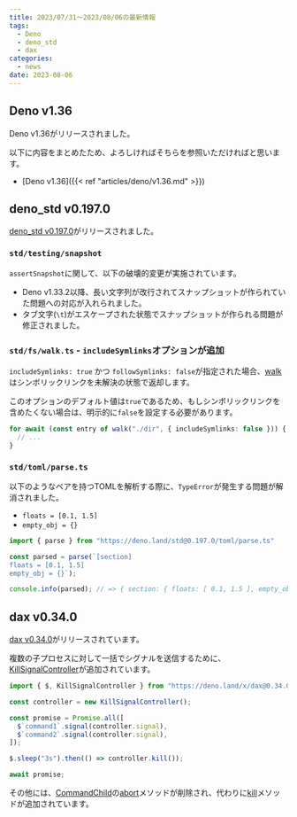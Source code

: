 ```yaml
---
title: 2023/07/31〜2023/08/06の最新情報
tags:
  - Deno
  - deno_std
  - dax
categories:
  - news
date: 2023-08-06
---
```


## Deno v1.36

Deno v1.36がリリースされました。

以下に内容をまとめたため、よろしければそちらを参照いただければと思います。

* [Deno v1.36]({{< ref "articles/deno/v1.36.md" >}})

## deno_std v0.197.0

[deno_std v0.197.0](https://github.com/denoland/deno_std/releases/tag/0.197.0)がリリースされました。

### `std/testing/snapshot`

`assertSnapshot`に関して、以下の破壊的変更が実施されています。

- Deno v1.33.2以降、長い文字列が改行されてスナップショットが作られていた問題への対応が入れられました。
- タブ文字(`\t`)がエスケープされた状態でスナップショットが作られる問題が修正されました。

### `std/fs/walk.ts` - `includeSymlinks`オプションが追加

`includeSymlinks: true` かつ `followSymlinks: false`が指定された場合、[walk](https://deno.land/std@0.197.0/fs/walk.ts?s=walk)はシンボリックリンクを未解決の状態で返却します。

このオプションのデフォルト値は`true`であるため、もしシンボリックリンクを含めたくない場合は、明示的に`false`を設定する必要があります。

```typescript
for await (const entry of walk("./dir", { includeSymlinks: false })) {
  // ...
}
```

### `std/toml/parse.ts`

以下のようなペアを持つTOMLを解析する際に、`TypeError`が発生する問題が解消されました。

- `floats = [0.1, 1.5]`
- `empty_obj = {}`

```typescript
import { parse } from "https://deno.land/std@0.197.0/toml/parse.ts"

const parsed = parse(`[section]
floats = [0.1, 1.5]
empty_obj = {}`);

console.info(parsed); // => { section: { floats: [ 0.1, 1.5 ], empty_obj: {} } }
```

## dax v0.34.0

[dax v0.34.0](https://github.com/dsherret/dax/releases/tag/0.34.0)がリリースされています。

複数の子プロセスに対して一括でシグナルを送信するために、[KillSignalController](https://deno.land/x/dax@0.34.0/mod.ts?s=KillSignalController)が追加されています。
    
```typescript
import { $, KillSignalController } from "https://deno.land/x/dax@0.34.0/mod.ts";

const controller = new KillSignalController();

const promise = Promise.all([
  $`command1`.signal(controller.signal),
  $`command2`.signal(controller.signal),
]);

$.sleep("3s").then(() => controller.kill());

await promise;
```

その他には、[CommandChild](https://deno.land/x/dax@0.34.0/src/command.ts?s=CommandChild)の[abort](https://deno.land/x/dax@0.33.0/src/command.ts?s=CommandChild&p=prototype.abort)メソッドが削除され、代わりに[kill](https://deno.land/x/dax@0.34.0/src/command.ts?s=CommandChild&p=prototype.kill)メソッドが追加されています。
